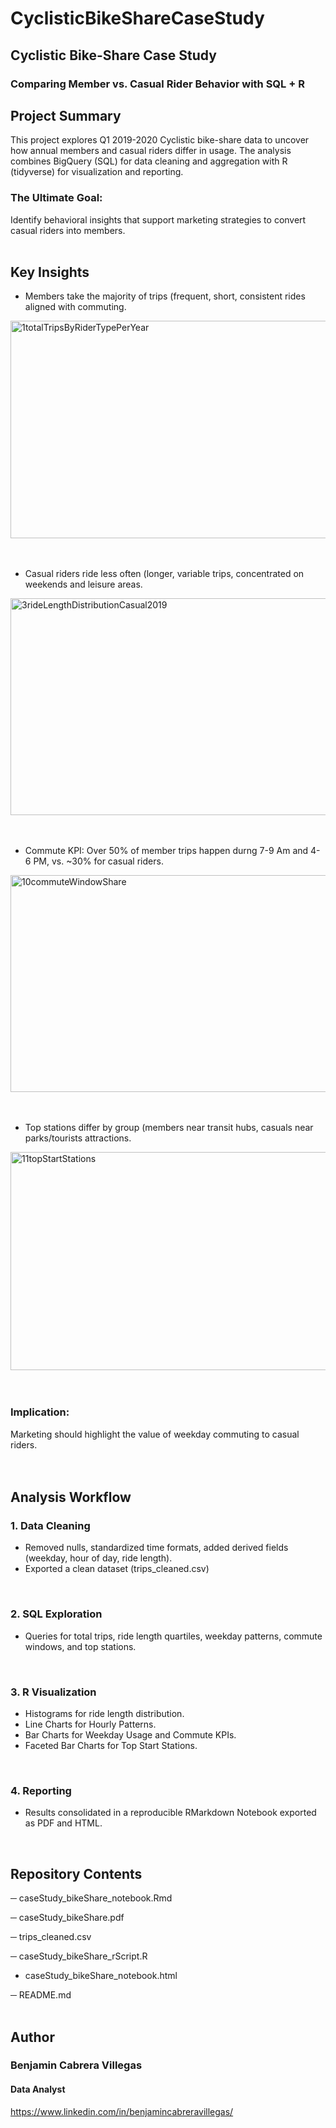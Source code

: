 # CyclisticBikeShareCaseStudy

## Cyclistic Bike-Share Case Study

### Comparing Member vs. Casual Rider Behavior with SQL + R

## Project Summary
This project explores Q1 2019-2020 Cyclistic bike-share data to uncover how annual members and casual riders differ in usage.
The analysis combines BigQuery (SQL) for data cleaning and aggregation with R (tidyverse) for visualization and reporting.

### The Ultimate Goal:
Identify behavioral insights that support marketing strategies to convert casual riders into members.
<br />
<br />
## Key Insights

- Members take the majority of trips (frequent, short, consistent rides aligned with commuting.
<img width="562" height="348" alt="1totalTripsByRiderTypePerYear" src="https://github.com/user-attachments/assets/fa94b9e4-5ab7-4bd0-8f3c-698e8533dd12" />
<br />
<br />
<br />

- Casual riders ride less often (longer, variable trips, concentrated on weekends and leisure areas.
<img width="561" height="347" alt="3rideLengthDistributionCasual2019" src="https://github.com/user-attachments/assets/48057577-0fd3-450a-8318-9114fd60b22f" />
<br />
<br />
<br />

- Commute KPI: Over 50% of member trips happen durng 7-9 Am and 4-6 PM, vs. ~30% for casual riders.
<img width="563" height="347" alt="10commuteWindowShare" src="https://github.com/user-attachments/assets/66ac30cc-a136-4f77-95a0-c63456ce3c84" />
<br />
<br />
<br />

- Top stations differ by group (members near transit hubs, casuals near parks/tourists attractions.
<img width="563" height="349" alt="11topStartStations" src="https://github.com/user-attachments/assets/b4bb785b-9558-43ce-8e18-6c3d0a021769" />
<br />
<br />
<br />

### Implication: 
Marketing should highlight the value of weekday commuting to casual riders. 
<br />
<br />
<br />

## Analysis Workflow
### 1. Data Cleaning
   - Removed nulls, standardized time formats, added derived fields (weekday, hour of day, ride length).
   - Exported a clean dataset (trips_cleaned.csv)
<br />

### 2. SQL Exploration
   - Queries for total trips, ride length quartiles, weekday patterns, commute windows, and top stations.
<br />

### 3. R Visualization
   - Histograms for ride length distribution.
   - Line Charts for Hourly Patterns.
   - Bar Charts for Weekday Usage and Commute KPIs.
   - Faceted Bar Charts for Top Start Stations.
<br />
  
### 4. Reporting
   - Results consolidated in a reproducible RMarkdown Notebook exported as PDF and HTML.
<br />


## Repository Contents
─ caseStudy_bikeShare_notebook.Rmd

─ caseStudy_bikeShare.pdf

─ trips_cleaned.csv

─ caseStudy_bikeShare_rScript.R

- caseStudy_bikeShare_notebook.html

─ README.md
<br />
<br />

## Author
### Benjamin Cabrera Villegas
#### Data Analyst
https://www.linkedin.com/in/benjamincabreravillegas/

